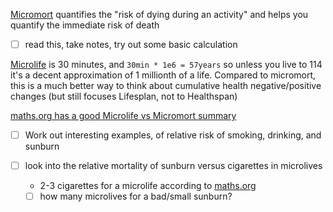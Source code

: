 [Micromort](https://en.wikipedia.org/wiki/Micromort) quantifies the "risk of dying during an activity" and helps you quantify the immediate risk of death
- [ ] read this, take notes, try out some basic calculation

[Microlife](https://en.wikipedia.org/wiki/Microlife) is 30 minutes, and `30min * 1e6 = 57years` so unless you live to 114 it's a decent approximation of 1 millionth of a life.
Compared to micromort, this is a much better way to think about cumulative health negative/positive changes (but still focuses Lifesplan, not to Healthspan)

[maths.org has a good Microlife vs Micromort summary](https://plus.maths.org/content/understanding-uncertainty-microlives)
- [ ] Work out interesting examples, of relative risk of smoking, drinking, and sunburn 


- [ ] look into the relative mortality of sunburn versus cigarettes in microlives
	- 2-3 cigarettes for a microlife according to [maths.org](https://plus.maths.org/content/understanding-uncertainty-microlives)
	- [ ] how many microlives for a bad/small sunburn?